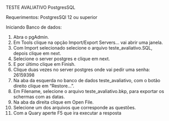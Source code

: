 TESTE AVALIATIVO PostgresSQL

Requerimentos:
PostgresSQl 12 ou superior

Iniciando Banco de dados:
1.	Abra o pgAdmin.
2.	Em Tools clique na opção Import/Export Servers... vai abrir uma janela.
3.	Com Import selecionado selecione o arquivo teste_avaliativo.SQL, depois clique em next.
4.	Selecione o server postgres e clique em next.
5.	E por último clique em Finish.
6.	Clique duas vezes no server postgres onde vai pedir uma senha: 26159398
7. 	Na aba da esquerda no banco de dados teste_avaliativo, com o botão direito clique em “Restore...”.
8. 	Em Filename, selecione o arquivo teste_avaliativo.bkp, para exportar os schermas com as datas.
9.	Na aba da direita clique em Open File.
10.	Selecione um dos arquivos que corresponde as questões.
11.	Com a Quary aperte F5 que ira executar a resposta

